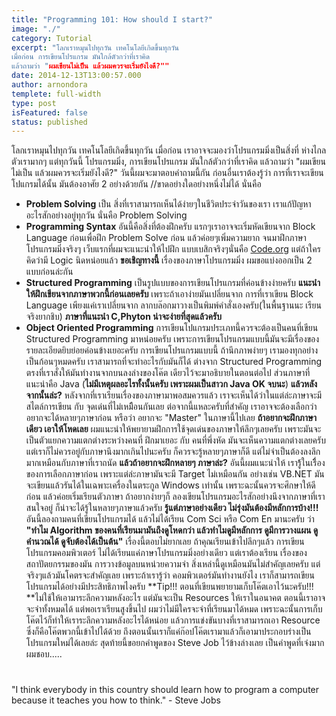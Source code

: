 ```yaml
---
title: "Programming 101: How should I start?"
image: "./"
category: Tutorial
excerpt: "โลกเราหมุนไปทุกวัน เทคโนโลยีเกิดขึ้นทุกวัน
เมื่อก่อน การเขียนโปรแกรม มันใกล้ตัวกว่าที่เราคิด
แล้วถามว่า "ผมเขียนไม่เป็น แล้วผมควรจะเริ่มยังไงดี?""
date: 2014-12-13T13:00:57.000
author: arnondora
templete: full-width
type: post
isFeatured: false
status: published
---
```


โลกเราหมุนไปทุกวัน เทคโนโลยีเกิดขึ้นทุกวัน
เมื่อก่อน เราอาจจะมองว่าโปรแกรมมิ่งเป็นสิ่งที่ ห่างไกลตัวเรามากๆ
แต่ทุกวันนี้ โปรแกรมมิ่ง, การเขียนโปรแกรม มันใกล้ตัวกว่าที่เราคิด
แล้วถามว่า "ผมเขียนไม่เป็น แล้วผมควรจะเริ่มยังไงดี?"
วันนี้ผมจะมาตอบคำถามนี้กัน
ก่อนอื่นเราต้องรู้ว่า การที่เราจะเขียนโปแกรมได้นั้น มันต้องอาศัย 2 อย่างด้วยกัน //ขาดอย่างใดอย่างหนึ่งไม่ได้ นั่นคือ
- **Problem Solving** เป็น สิ่งที่เราสามารถเห็นได้ง่ายๆในชีวิตประจำวันของเรา เราแก้ปัญหาอะไรสักอย่างอยู่ทุกวัน นั่นคือ Problem Solving
- **Programming Syntax** อันนี้คือสิ่งที่ต้องฝึกครับ แรกๆเราอาจจะเริ่มหัดเขียนจาก Block Language ก่อนเพื่อฝึก Problem Solve ก่อน แล้วค่อยๆเพิ่มความยาก จนมาฝึกภาษาโปรแกรมมิ่งจริงๆ
เว็บแรกที่ผมจะแนะนำให้ไปฝึก แบบเบสิกจริงๆนั่นคือ [Code.org][0]
แต่ถ้าใครคิดว่ามี Logic นิดหน่อยแล้ว **ขอเชิญทางนี้**
เรื่องของภาษาโปรแกรมมิ่ง ผมขอแบ่งออกเป็น 2 แบบก่อนล่ะกัน
- **Structured Programming** เป็นรูปแบบของการเขียนโปรแกรมที่ค่อนข้างง่ายครับ **แนะนำให้ฝึกเขียนจากภาษาพวกนี้ก่อนเลยครับ** เพราะถ้าเอาง่ายมันเปลี่ยนจาก การที่เราเขียน Block Language เพียงแค่เราเปลี่ยนจาก ลากบล๊อกมาวางเป็นพิมพ์คำสั่งเองครับ(ในพื้นฐานนะ เรียนจริงยากชิบ) **ภาษาที่แนะนำ C,Phyton น่าจะง่ายที่สุดแล้วครับ**
- **Object Oriented Programming** การเขียนโปแกรมประเภทนี้ควรจะต้องเป็นคนที่เขียน Structured Programming มาหน่อยครับ เพราะการเขียนโปรแกรมแบบนี้มันจะมีเรื่องของรายละเอียดยิบย่อยค่อนข้างเยอะครับ การเขียนโปรแกรมแบบนี้ ถ้านึกภาพง่ายๆ เรามองทุกอย่างเป็นก้อนๆหมดครับ เราสามารถที่จะทำอะไรกับมันก็ได้ ต่างจาก Structured Programming ตรงที่เราสั่งให้มันทำงานจากบนลงล่างของโค๊ต เดียวไว้จะมาอธิบายในตอนต่อไป ส่วนภาษาที่แนะนำคือ Java (**ไม่มีเหตุผลอะไรทั้งนั้นครับ เพราะผมเป็นสาวก Java OK จบนะ**)
**แล้วหลังจากนั้นล่ะ?**
หลังจากที่เราเรียนเรื่องของภาษามาพอสมควรแล้ว เราจะเห็นได้ว่าในแต่ล่ะภาษาจะมี สไตล์การเขียน กับ จุดเด่นที่ไม่เหมืิอนกันเลย ต่อจากนี้แหละครับที่สำคัญ เราอาจจะต้องเลือกว่า อยากจะได้หลายๆภาษาก่อน หรือว่า อยากจะ "Master" ในภาษานี้ไปเลย
**ถ้าอยากจะฝึกภาษาเดียว เอาให้โหดเลย** ผมแนะนำให้พยายามฝึกการใช้จุดเด่นของภาษาให้ลึกๆเลยครับ เพราะมันจะเป็นตัวแยกความแตกต่างระหว่างคนที่ ฝึกมาเยอะ กับ คนที่พึ่งหัด มันจะเห็นความแตกต่างเลยครับ แต่เราก็ไม่ควรอยู่กับภาษานึงมากเกินไปนะครับ ก็ควรจะรู้หลายๆภาษาก็ดี แต่ไม่จำเป็นต้องลงลึกมากเหมือนกับภาษาที่เราถนัด
**แล้วถ้าอยากจะฝึกหลายๆ ภาษาล่ะ?** อันนี้ผมแนะนำให้ เรารู้้ในเรื่ิองของการเลือกภาษาก่อน เพราะแต่ล่ะภาษามันจะมี Target ไม่เหมือนกัน อย่างเช่น VB.NET มันจะเขียนแล้วรันได้ในเฉพาะเครื่องในตระกูล Windows เท่านั้น เพราะฉะนั้นควรจะศึกษาให้ดีก่อน แล้วค่อยเริ่มเรียนตัวภาษา ถ้าอยากง่ายๆก็ ลองเขียนโปรแกรมอะไรสักอย่างนึงจากภาษาที่เราสนใจอยู่ ก็น่าจะได้รู้ในหลายๆภาษาแล้วครับ
**รู้แต่ภาษาอย่างเดียว ไม่รุ่งมันต้องมีหลักการบ้าง!!!**
อันนี้ลองถามคนที่เขียนโปรแกรมได้ แล้วไม่ได้เรียน Com Sci หรือ Com En มานะครับ ว่า **"ทำไม Algorithm ของคนที่เรียนมามันถึงดูโหดกว่า แล้วทำไมดูมีหลักการ ดูมีการวางแผน ดูคำนวณได้ ดูจับต้องได้เป็นต้น"**
เรื่องนี้ตอบไม่ยากเลย ถ้าคุณเรียนเข้าไปลึกๆแล้ว การเขียนโปรแกรมคอมพิวเตอร์ ไม่ได้เรียนแค่ภาษาโปรแกรมมิ่งอย่างเดียว แต่เราต้องเรียน เรื่องของสถาปัตยกรรมของมัน การวางข้อมูลบนหน่วยความจำ สิ่งเหล่านี้ดูเหมือนมันไม่สำคัญเลยครับ แต่จริงๆแล้วมันโคตรจะสำคัญเลย
เพราะถ้าเรารู้ว่า คอมพิวเตอร์มันทำงานยังไง เราก็สามารถเขียนโปรแกรมได้อย่างมีประสิทธิภาพไงครับ
**Tip!!! ตอนที่เขียนพยายามเก็บโค๊ตเอาไว้นะครับ!!! **ไม่ใช้ให้เอามาระลึกความหลังอะไร แต่มันจะเป็น Resources ให้เราในอนาคต ตอนนี้เราอาจจะจำทั้งหมดได้ แต่พอเราเรียนสูงขึ้นไป ผมว่าไม่มีใครจะจำที่เรียนมาได้หมด เพราะฉะนั้นการเก็บโค๊ตไว้ก็ทำให้เราระลึกความหลังอะไรได้หน่อย แล้วการแข่งขันบางที่เราสามารถเอา Resource ซึ่งก็คือโค๊ตพวกนี้เข้าไปได้ด้วย ถึงตอนนั้นเราก็แค่ก๊อปโค๊ตเรามาแล้วก็เอามาประกอบร่างเป็นโปรแกรมใหม่ได้เลยล่ะ
สุดท้ายนี้ขอยกคำพูดของ Steve Job ไว้ข้างล่างเลย เป็นคำพูดที่เจ๋งมาก ผมชอบ.....

#

"I think everybody in this country should learn how to program a computer because it teaches you how to think." - Steve Jobs

[0]: http://www.code.org "Code.org"
